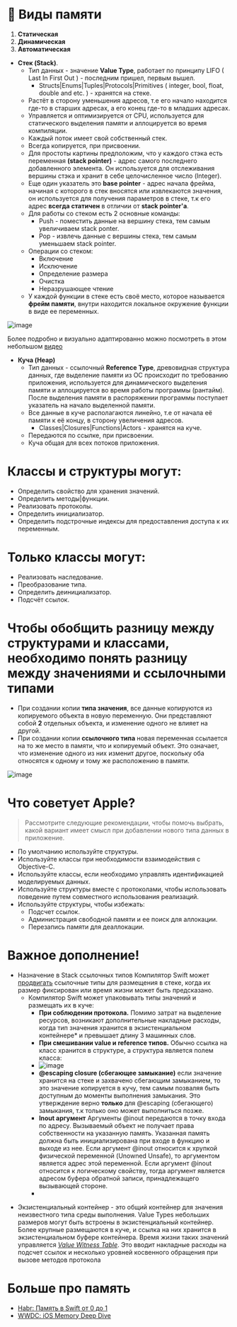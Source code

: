 # **📝 Виды памяти**

1. **Статическая**
2. **Динамическая**
3. **Автоматическая**

- **Стек (Stack)**.
   - Тип данных - значение **Value Type**, работает по принципу LIFO ( Last In First Out ) - последним пришел, первым вышел.
      - Structs|Enums|Tuples|Protocols|Primitives ( integer, bool, float, double and etc. ) - хранятся на стеке.
   - Растёт в сторону уменьшения адресов, т.е его начало находится где-то в старших адресах, а его конец где-то в младших адресах.
   - Управляется и оптимизируется от CPU, используется для статического выделения памяти и аллоцируется во время компиляции.
   - Каждый поток имеет свой собственный стек.
   - Всегда копируется, при присвоении.
   - Для простоты картины предположим, что у каждого стэка есть переменная **(stack pointer)** - адрес самого последнего добавленного элемента. Он используется для отслеживания вершины стэка и хранит в себе целочисленное число (Integer). 
   - Еще один указатель это **base pointer** - адрес начала фрейма, начиная с которого в стек вносятся или извлекаются значения, он используется для получения параметров в стеке, т.к его адрес **всегда статичен** в отличии от **stack pointer'a**.
   - Для работы со стеком есть 2 основные команды:
      - Push - поместить данные на вершину стека, тем самым увеличиваем stack ponter.
      - Pop - извлечь данные с вершины стека, тем самым уменьшаем stack pointer.
   - Операции со стеком:
      - Включение 
      - Исключение
      - Определение размера
      - Очистка
      - Неразрушающее чтение
   - У каждой функции в стеке есть своё место, которое называется **фрейм памяти**, внутри находится локальное окружение функции в виде ее переменных.

![image](https://user-images.githubusercontent.com/47610132/162479934-5d533b68-bae2-4626-aef9-22724406b13c.png)

Более подробно и визуально адаптированно можно посмотреть в этом небольшом [видео](https://www.youtube.com/watch?v=MXoMuymbfo8&t=393s)

- **Куча (Heap)**
   - Тип данных - ссылочный **Reference Type**, древовидная структура данных, где выделение памяти из ОС происходит по требованию приложения, используется для динамического выделения памяти и аллоцируется во время работы программы (рантайм). После выделения памяти в распоряжении программы поступает указатель на начало выделенной памяти. 
   - Все данные в куче располагаются линейно, т.е от начала её памяти к её концу, в сторону увеличения адресов.
      - Classes|Closures|Functions|Actors - хранятся на куче.
   - Передаются по ссылке, при присвоении.
   - Куча общая для всех потоков приложения.

# Классы и структуры могут:
   - Определить свойство для хранения значений.
   - Определить методы|функции.
   - Реализовать протоколы.
   - Определить инициализатор.
   - Определить подстрочные индексы для предоставления доступа к их переменным.

# Только классы могут:
   - Реализовать наследование.
   - Преобразование типа.
   - Определить деинициализатор.
   - Подсчёт ссылок.

# Чтобы обобщить разницу между структурами и классами, необходимо понять разницу между значениями и ссылочными типами

   - При создании копии **типа значения**, все данные копируются из копируемого объекта в новую переменную. Они представляют собой **2** отдельных объекта, и изменение одного не влияет на другой.
   - При создании копии **ссылочного типа** новая переменная ссылается на то же место в памяти, что и копируемый объект. Это означает, что изменение одного из них изменит другое, поскольку оба относятся к одному и тому же расположению в памяти.

![image](https://user-images.githubusercontent.com/47610132/162490415-d79770b2-c2df-4be0-8d83-178ead7b3bdb.png)

# Что советует **Apple**?

> Рассмотрите следующие рекомендации, чтобы помочь выбрать, какой вариант имеет смысл при добавлении нового типа данных в приложение.
- По умолчанию используйте структуры.
- Используйте классы при необходимости взаимодействия с Objective-C.
- Используйте классы, если необходимо управлять идентификацией моделируемых данных.
- Используйте структуры вместе с протоколами, чтобы использовать поведение путем совместного использования реализаций.
- Используйте структуры, чтобы избежать:
     - Подсчет ссылок.
     - Администрация свободной памяти и ее поиск для аллокации.
     - Перезапись памяти для деаллокации.

# **Важное дополнение!**

- Назначение в Stack ссылочных типов
Компилятор Swift может [продвигать](https://github.com/apple/swift/blob/62ccf81f7748e3e2c8626354d1ecb3adbd26b063/lib/SILOptimizer/Transforms/StackPromotion.cpp) ссылочные типы для размещения в стеке, когда их размер фиксирован или время жизни может быть предсказано.
   - Компилятор Swift может упаковывать типы значений и размещать их в куче:
      - **При соблюдении протокола.** Помимо затрат на выделение ресурсов, возникают дополнительные накладные расходы, когда тип значения хранится в экзистенциальном контейнере* и превышает длину 3 машинных слов.
      - **При смешивании value и reference типов.** Обычно ссылка на класс хранится в структуре, а структура является полем класса:
      - ![image](https://user-images.githubusercontent.com/47610132/162569014-272745bf-3a92-42eb-945e-1e60d4841c01.png)
      - **@escaping closure (сбегающее замыкание)** если значение хранится на стеке и захвачено сбегающим замыканием, то это значение копируется в кучу, тем самым позваляя быть доступным до моменты выполнения замыкания. Это утверждение верно **только** для @escaping (сбегающего) замыкания, т.к только оно может выполниться позже.
      - **Inout аргумент** Аргументы @inout передаются в точку входа по адресу. Вызываемый объект не получает права собственности на указанную память. Указанная память должна быть инициализирована при входе в функцию и выходе из нее. Если аргумент @inout относится к хрупкой физической переменной (Unowned Unsafe), то аргументом является адрес этой переменной. Если аргумент @inout относится к логическому свойству, тогда аргумент является адресом буфера обратной записи, принадлежащего вызывающей стороне.
      - 


* Экзистенциальный контейнер - это общий контейнер для значения неизвестного типа среды выполнения. Value Types небольших размеров могут быть встроены в экзистенциальный контейнер. Более крупные размещаются в куче, и ссылка на них хранится в экзистенциальном буфере контейнера. Время жизни таких значений управляется [*Value Witness Table*](https://github.com/apple/swift/blob/main/docs/Lexicon.md#vwt-value-witness-table). Это вводит накладные расходы на подсчет ссылок и несколько уровней косвенного обращения при вызове методов протокола

# **Больше про память**

- [Habr: Память в Swift от 0 до 1](https://habr.com/ru/company/hh/blog/546856/)
- [WWDC: iOS Memory Deep Dive](https://developer.apple.com/videos/play/wwdc2018/416/)

